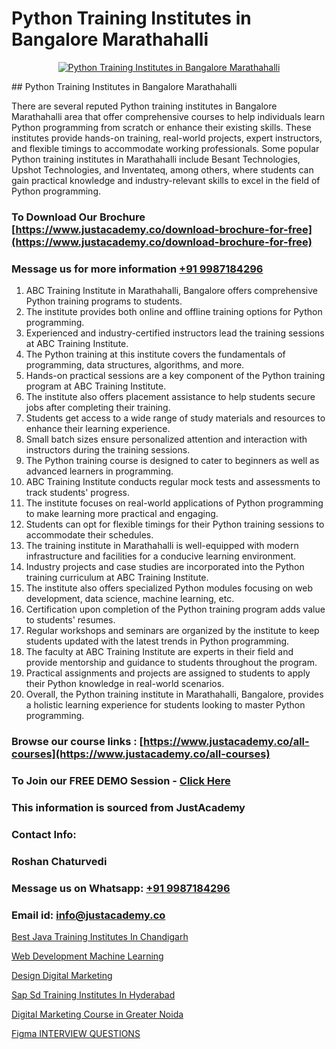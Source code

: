 # Python Training Institutes in Bangalore Marathahalli

<p align="center">
  <a href="https://justacademy.co/course-detail/python-training">
    <img src="https://justacademy.co/storage2/course_image/1709713400_course_image.webp" alt="Python Training Institutes in Bangalore Marathahalli">
  </a>
</p>
## Python Training Institutes in Bangalore Marathahalli

There are several reputed Python training institutes in Bangalore Marathahalli area that offer comprehensive courses to help individuals learn Python programming from scratch or enhance their existing skills. These institutes provide hands-on training, real-world projects, expert instructors, and flexible timings to accommodate working professionals. Some popular Python training institutes in Marathahalli include Besant Technologies, Upshot Technologies, and Inventateq, among others, where students can gain practical knowledge and industry-relevant skills to excel in the field of Python programming.
### To Download Our Brochure [https://www.justacademy.co/download-brochure-for-free](https://www.justacademy.co/download-brochure-for-free)
### Message us for more information [+91 9987184296](https://api.whatsapp.com/send?phone=919987184296)
1) ABC Training Institute in Marathahalli, Bangalore offers comprehensive Python training programs to students.
2) The institute provides both online and offline training options for Python programming.
3) Experienced and industry-certified instructors lead the training sessions at ABC Training Institute.
4) The Python training at this institute covers the fundamentals of programming, data structures, algorithms, and more.
5) Hands-on practical sessions are a key component of the Python training program at ABC Training Institute.
6) The institute also offers placement assistance to help students secure jobs after completing their training.
7) Students get access to a wide range of study materials and resources to enhance their learning experience.
8) Small batch sizes ensure personalized attention and interaction with instructors during the training sessions.
9) The Python training course is designed to cater to beginners as well as advanced learners in programming.
10) ABC Training Institute conducts regular mock tests and assessments to track students' progress.
11) The institute focuses on real-world applications of Python programming to make learning more practical and engaging.
12) Students can opt for flexible timings for their Python training sessions to accommodate their schedules.
13) The training institute in Marathahalli is well-equipped with modern infrastructure and facilities for a conducive learning environment.
14) Industry projects and case studies are incorporated into the Python training curriculum at ABC Training Institute.
15) The institute also offers specialized Python modules focusing on web development, data science, machine learning, etc.
16) Certification upon completion of the Python training program adds value to students' resumes.
17) Regular workshops and seminars are organized by the institute to keep students updated with the latest trends in Python programming.
18) The faculty at ABC Training Institute are experts in their field and provide mentorship and guidance to students throughout the program.
19) Practical assignments and projects are assigned to students to apply their Python knowledge in real-world scenarios.
20) Overall, the Python training institute in Marathahalli, Bangalore, provides a holistic learning experience for students looking to master Python programming.

### Browse our course links : [https://www.justacademy.co/all-courses](https://www.justacademy.co/all-courses) 
### To Join our FREE DEMO Session - [Click Here](https://www.justacademy.co/register-for-course-demo)


### This information is sourced from JustAcademy
### Contact Info:
### Roshan Chaturvedi
### Message us on Whatsapp: [+91 9987184296](https://api.whatsapp.com/send?phone=919987184296)
### Email id: [info@justacademy.co](mailto:info@justacademy.co)
                
[Best Java Training Institutes In Chandigarh](https://www.linkedin.com/pulse/best-java-training-institutes-chandigarh-justacademy-xwdre?trackingId=8UiChgUNbIy608wp6b1cRg%3D%3D&lipi=urn%3Ali%3Apage%3Ad_flagship3_company_admin%3BxUP8vDI1SK6JTwycAY2syQ%3D%3D)

[Web Development Machine Learning](https://www.linkedin.com/pulse/web-development-machine-learning-justacademy-pune-ta70c?trackingId=lUy8Uz4Gpy0QrxEDOvPAMg%3D%3D&lipi=urn%3Ali%3Apage%3Ad_flagship3_company_admin%3BdDdMc5iZRQyVFQUn28yu5g%3D%3D)

[Design Digital Marketing](https://medium.com/@ranepooja/design-digital-marketing-c39c0800b23b)

[Sap Sd Training Institutes In Hyderabad](https://medium.com/@prempja40/sap-sd-training-institutes-in-hyderabad-f6d5eeeac587)

[Digital Marketing Course in Greater Noida](https://justacademyin.github.io/justacademy/digital-marketing-course-in-greater-noida)

[Figma INTERVIEW QUESTIONS](https://justacademyin.github.io/justacademy/figma-interview-questions)

